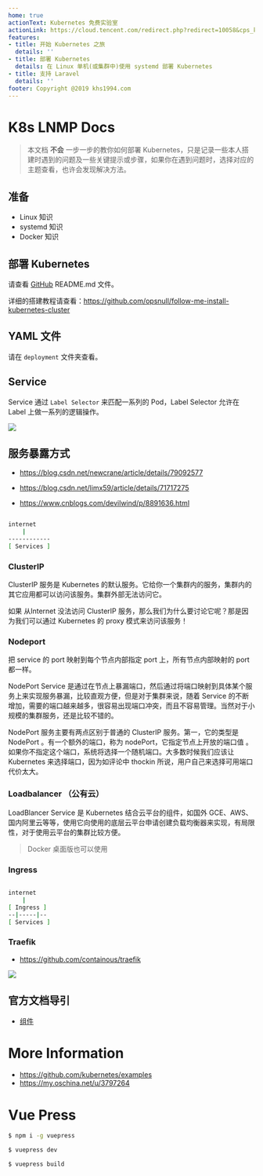 ```yaml
---
home: true
actionText: Kubernetes 免费实验室
actionLink: https://cloud.tencent.com/redirect.php?redirect=10058&cps_key=3a5255852d5db99dcd5da4c72f05df61
features:
- title: 开始 Kubernetes 之旅
  details: ''
- title: 部署 Kubernetes
  details: 在 Linux 单机(或集群中)使用 systemd 部署 Kubernetes
- title: 支持 Laravel
  details: ''
footer: Copyright @2019 khs1994.com
---
```


# K8s LNMP Docs

> 本文档 **不会** 一步一步的教你如何部署 Kubernetes，只是记录一些本人搭建时遇到的问题及一些关键提示或步骤，如果你在遇到问题时，选择对应的主题查看，也许会发现解决方法。

## 准备

* Linux 知识
* systemd 知识
* Docker 知识

## 部署 Kubernetes

请查看 [GitHub](https://github.com/khs1994-docker/lnmp-k8s) README.md 文件。

详细的搭建教程请查看：https://github.com/opsnull/follow-me-install-kubernetes-cluster

## YAML 文件

请在 `deployment` 文件夹查看。

## Service

Service 通过 `Label Selector` 来匹配一系列的 Pod，Label Selector 允许在 Label 上做一系列的逻辑操作。

![](https://kubernetes.io/docs/tutorials/kubernetes-basics/public/images/module_04_labels.svg)

## 服务暴露方式

* https://blog.csdn.net/newcrane/article/details/79092577

* https://blog.csdn.net/limx59/article/details/71717275

* https://www.cnblogs.com/devilwind/p/8891636.html

```bash

internet
    |
------------
[ Services ]

```

### ClusterIP

ClusterIP 服务是 Kubernetes 的默认服务。它给你一个集群内的服务，集群内的其它应用都可以访问该服务。集群外部无法访问它。

如果 从Internet 没法访问 ClusterIP 服务，那么我们为什么要讨论它呢？那是因为我们可以通过 Kubernetes 的 proxy 模式来访问该服务！

### Nodeport

把 service 的 port 映射到每个节点内部指定 port 上，所有节点内部映射的 port 都一样。

NodePort Service 是通过在节点上暴漏端口，然后通过将端口映射到具体某个服务上来实现服务暴漏，比较直观方便，但是对于集群来说，随着 Service 的不断增加，需要的端口越来越多，很容易出现端口冲突，而且不容易管理。当然对于小规模的集群服务，还是比较不错的。

NodePort 服务主要有两点区别于普通的 ClusterIP 服务。第一，它的类型是 NodePort 。有一个额外的端口，称为 nodePort，它指定节点上开放的端口值 。如果你不指定这个端口，系统将选择一个随机端口。大多数时候我们应该让 Kubernetes 来选择端口，因为如评论中 thockin 所说，用户自己来选择可用端口代价太大。

### Loadbalancer （公有云）

LoadBlancer Service 是 Kubernetes 结合云平台的组件，如国外 GCE、AWS、国内阿里云等等，使用它向使用的底层云平台申请创建负载均衡器来实现，有局限性，对于使用云平台的集群比较方便。

> Docker 桌面版也可以使用

### Ingress

```bash

internet
    |
[ Ingress ]
--|-----|--
[ Services ]

```

### Traefik

* https://github.com/containous/traefik

![](https://raw.githubusercontent.com/containous/traefik/master/docs/img/architecture.png)

## 官方文档导引

* [组件](https://kubernetes.io/docs/concepts/overview/components/)

# More Information

* https://github.com/kubernetes/examples
* https://my.oschina.net/u/3797264

# Vue Press

```bash
$ npm i -g vuepress

$ vuepress dev

$ vuepress build
```
